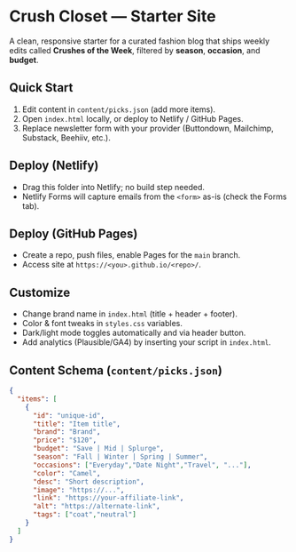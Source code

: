 # Crush Closet — Starter Site

A clean, responsive starter for a curated fashion blog that ships weekly edits called **Crushes of the Week**, filtered by **season**, **occasion**, and **budget**.

## Quick Start
1. Edit content in `content/picks.json` (add more items).
2. Open `index.html` locally, or deploy to Netlify / GitHub Pages.
3. Replace newsletter form with your provider (Buttondown, Mailchimp, Substack, Beehiiv, etc.).

## Deploy (Netlify)
- Drag this folder into Netlify; no build step needed.
- Netlify Forms will capture emails from the `<form>` as-is (check the Forms tab).

## Deploy (GitHub Pages)
- Create a repo, push files, enable Pages for the `main` branch.
- Access site at `https://<you>.github.io/<repo>/`.

## Customize
- Change brand name in `index.html` (title + header + footer).
- Color & font tweaks in `styles.css` variables.
- Dark/light mode toggles automatically and via header button.
- Add analytics (Plausible/GA4) by inserting your script in `index.html`.

## Content Schema (`content/picks.json`)
```json
{
  "items": [
    {
      "id": "unique-id",
      "title": "Item title",
      "brand": "Brand",
      "price": "$120",
      "budget": "Save | Mid | Splurge",
      "season": "Fall | Winter | Spring | Summer",
      "occasions": ["Everyday","Date Night","Travel", "..."],
      "color": "Camel",
      "desc": "Short description",
      "image": "https://...",
      "link": "https://your-affiliate-link",
      "alt": "https://alternate-link",
      "tags": ["coat","neutral"]
    }
  ]
}
```
